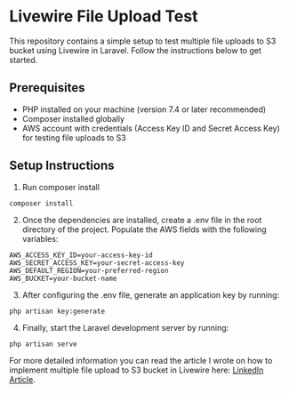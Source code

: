 # Livewire File Upload Test

This repository contains a simple setup to test multiple file uploads to S3 bucket using Livewire in Laravel. Follow the instructions below to get started.

## Prerequisites

- PHP installed on your machine (version 7.4 or later recommended)
- Composer installed globally
- AWS account with credentials (Access Key ID and Secret Access Key) for testing file uploads to S3

## Setup Instructions

1. Run composer install
   
```
composer install
```

2. Once the dependencies are installed, create a .env file in the root directory of the project. Populate the AWS fields with the following variables:

```
AWS_ACCESS_KEY_ID=your-access-key-id
AWS_SECRET_ACCESS_KEY=your-secret-access-key
AWS_DEFAULT_REGION=your-preferred-region
AWS_BUCKET=your-bucket-name
```

3. After configuring the .env file, generate an application key by running:

```
php artisan key:generate
```

4. Finally, start the Laravel development server by running:

```
php artisan serve
```

For more detailed information you can read the article I wrote on how to implement multiple file upload to S3 bucket in Livewire here: [LinkedIn Article](https://www.linkedin.com/pulse/implementing-multiple-file-upload-s3-bucket-edmon-belchev-4oagf/).
